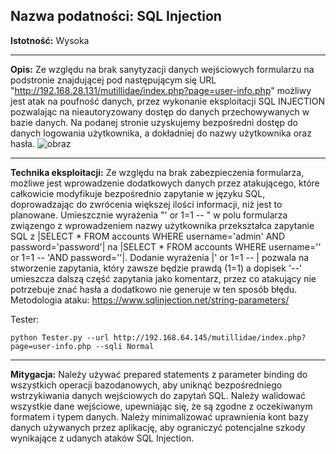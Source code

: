 ## Nazwa podatności: SQL Injection

**Istotność:** Wysoka

---

**Opis:**
Ze względu na brak sanytyzacji danych wejściowych formularzu na podstronie znajdującej pod następującym się URL "http://192.168.28.131/mutillidae/index.php?page=user-info.php" możliwy jest atak na poufność danych, przez wykonanie eksploitacji SQL INJECTION pozwalając na nieautoryzowany dostęp do danych przechowywanych w bazie danych. Na podanej stronie uzyskujemy bezpośredni dostęp do danych logowania użytkownika, a dokładniej do nazwy użytkownika oraz hasła. 
![obraz](https://github.com/GrzechuG/PWR-CBE-BAW-mutillidae-2024/assets/93217316/9fbed055-31b0-4f78-920e-8d387698c021)


---

**Technika eksploitacji:**
Ze względu na brak zabezpieczenia formularza, możliwe jest wprowadzenie dodatkowych danych przez atakującego, które całkowicie modyfikuje bezpośrednio zapytanie w języku SQL, doprowadzając do zwrócenia większej ilości informacji, niż jest to planowane. Umieszcznie wyrażenia "' or 1=1 -- " w polu formularza związengo z wprowadzeniem nazwy użytkownika przekształca zapytanie SQL z |SELECT * FROM accounts WHERE username='admin' AND password='password'| na |SELECT * FROM accounts WHERE username='' or 1=1 -- 'AND password=''|. Dodanie wyrażenia |' or 1=1 -- | pozwala na stworzenie zapytania, który zawsze będzie prawdą (1=1) a dopisek '--' umieszcza dalszą część zapytania jako komentarz, przez co atakujący nie potrzebuje znać hasła a dodatkowo nie generuje w ten sposób błędu.
Metodologia ataku: https://www.sqlinjection.net/string-parameters/

Tester:
```
python Tester.py --url http://192.168.64.145/mutillidae/index.php?page=user-info.php --sqli Normal
```

---

**Mitygacja:**
Należy używać prepared statements z parameter binding do wszystkich operacji bazodanowych, aby uniknąć bezpośredniego wstrzykiwania danych wejściowych do zapytań SQL. Należy walidować wszystkie dane wejściowe, upewniając się, że są zgodne z oczekiwanym formatem i typem danych. Należy minimalizować uprawnienia kont bazy danych używanych przez aplikację, aby ograniczyć potencjalne szkody wynikające z udanych ataków SQL Injection.
